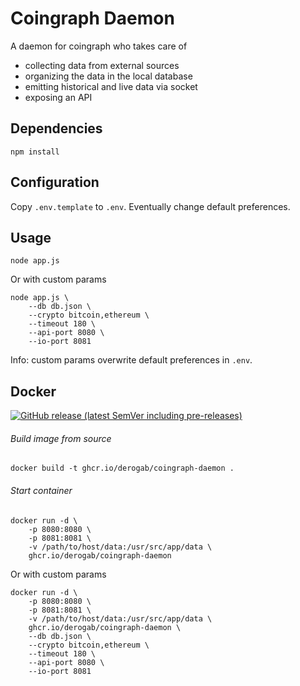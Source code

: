 # Coingraph Daemon

A daemon for coingraph who takes care of
- collecting data from external sources
- organizing the data in the local database
- emitting historical and live data via socket
- exposing an API

## Dependencies
```shell	
npm install
```

## Configuration 
Copy `.env.template` to `.env`. Eventually change default preferences.

## Usage
```shell	
node app.js
```
Or with custom params
```shell
node app.js \
    --db db.json \
    --crypto bitcoin,ethereum \
    --timeout 180 \
    --api-port 8080 \
    --io-port 8081
```
Info: custom params overwrite default preferences in `.env`.

## Docker

[![GitHub release (latest SemVer including pre-releases)](https://img.shields.io/github/v/release/derogab/coingraph?include_prereleases&style=flat-square)](https://github.com/derogab/coingraph/releases)

###### Build image from source
```shell
docker build -t ghcr.io/derogab/coingraph-daemon .
```
###### Start container
```shell
docker run -d \
    -p 8080:8080 \
    -p 8081:8081 \
    -v /path/to/host/data:/usr/src/app/data \
    ghcr.io/derogab/coingraph-daemon
```
Or with custom params
```shell
docker run -d \
    -p 8080:8080 \
    -p 8081:8081 \
    -v /path/to/host/data:/usr/src/app/data \
    ghcr.io/derogab/coingraph-daemon \
    --db db.json \
    --crypto bitcoin,ethereum \
    --timeout 180 \
    --api-port 8080 \
    --io-port 8081
```